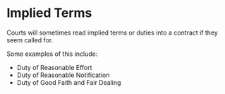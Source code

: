 # Implied Terms
 
 Courts will sometimes read implied terms or duties into a contract if they seem called for.
 
 Some examples of this include:
 * Duty of Reasonable Effort
 * Duty of Reasonable Notification
 * Duty of Good Faith and Fair Dealing